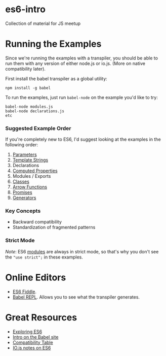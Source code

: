 # es6-intro
Collection of material for JS meetup

# Running the Examples
Since we're running the examples with a transpiler, you should be able to run them with any version of either node.js 
or io.js. (More on native compatibility later).

First install the babel transpiler as a global utility:

    npm install -g babel
    
To run the examples, just run `babel-node` on the example you'd like to try:

    babel-node modules.js
    babel-node declarations.js
    etc
    
### Suggested Example Order
If you're completely new to ES6, I'd suggest looking at the examples in the following order:

1. [Parameters](http://www.es6fiddle.net/ib8twp5j/)
1. [Template Strings](http://www.es6fiddle.net/ib8ty68i/)
1. Declarations
1. [Computed Properties](http://www.es6fiddle.net/ib8u2bnn/)
1. Modules / Exports
1. [Classes](http://www.es6fiddle.net/ib8u3mlk/)
1. [Arrow Functions](http://www.es6fiddle.net/ib8u4wig/)
1. [Promises](http://www.es6fiddle.net/ib8u5zco/)
1. [Generators](http://www.es6fiddle.net/ib8u78gg/)
    
### Key Concepts

* Backward compatibility
* Standardization of fragmented patterns
    
### Strict Mode
_Note_: ES6 [modules][modules] are always in strict mode, so that's why you don't see the `"use strict";` in these examples.

# Online Editors

* [ES6 Fiddle](http://www.es6fiddle.net/). 
* [Babel REPL](http://babeljs.io/repl/). Allows you to see what the transpiler generates.

# Great Resources

* [Exploring ES6](https://leanpub.com/exploring-es6)
* [Intro on the Babel site](http://babeljs.io/docs/learn-es2015/)
* [Compatibility Table](http://kangax.github.io/compat-table/es6/)
* [IO.js notes on ES6](https://iojs.org/en/es6.html)

[modules]: http://www.2ality.com/2014/09/es6-modules-final.html